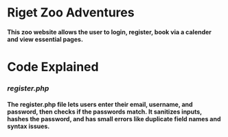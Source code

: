 # Riget Zoo Adventures

#### This zoo website allows the user to login, register, book via a calender and view essential pages.

# Code Explained

### *register.php*

#### The register.php file lets users enter their email, username, and password, then checks if the passwords match. It sanitizes inputs, hashes the password, and has small errors like duplicate field names and syntax issues.